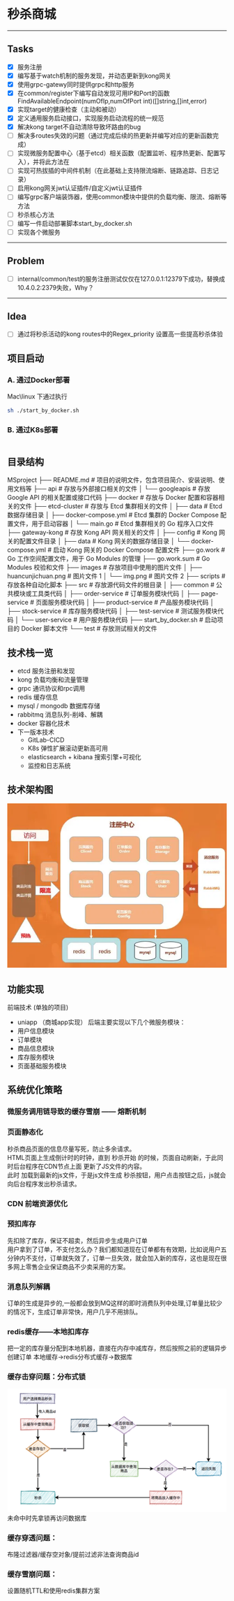 # 秒杀商城
----
Tasks
----
-[x]  服务注册 </br>
-[x]  编写基于watch机制的服务发现，并动态更新到kong网关 </br>
-[x]  使用grpc-gatewy同时提供grpc和http服务 </br>
-[x]  在common/register下编写自动发现可用IP和Port的函数FindAvailableEndpoint(numOfIp,numOfPort int)([]string,[]int,error)
-[x]  实现target的健康检查（主动和被动）
-[x]  定义通用服务启动接口，实现服务启动流程的统一规范
- [x] 解决kong target不自动清除导致坏路由的bug 
- [ ] 解决多routes失效的问题（通过完成后续的热更新并编写对应的更新函数完成）
- [ ] 实现微服务配置中心（基于etcd）相关函数（配置监听、程序热更新、配置写入），并将此方法在
- [ ] 实现可热拔插的中间件机制（在此基础上支持限流熔断、链路追踪、日志记录）
-[ ]  启用kong网关jwt认证插件/自定义jwt认证插件
-[ ]  编写grpc客户端装饰器，使用common模块中提供的负载均衡、限流、熔断等方法
-[ ]  秒杀核心方法     
-[ ]  编写一件启动部署脚本start_by_docker.sh
- [ ] 实现各个微服务

----
Problem
----
-[ ] internal/common/test的服务注册测试仅仅在127.0.0.1:12379下成功，替换成10.4.0.2:2379失败，Why？ </br>
----
Idea
----
-[ ] 通过将秒杀活动的kong routes中的Regex_priority 设置高一些提高秒杀体验
## 项目启动
   ### A. 通过Docker部署
Mac\linux 下通过执行
```bash
sh ./start_by_docker.sh
```
   ### B. 通过K8s部署
```bash

```

## 目录结构

MSproject
├── README.md # 项目的说明文件，包含项目简介、安装说明、使用文档等
├── api # 存放与外部接口相关的文件
│ └── googleapis # 存放 Google API 的相关配置或接口代码
├── docker # 存放与 Docker 配置和容器相关的文件
├── etcd-cluster # 存放与 Etcd 集群相关的文件
│ ├── data # Etcd 数据存储目录
│ ├── docker-compose.yml # Etcd 集群的 Docker Compose 配置文件，用于启动容器
│ └── main.go # Etcd 集群相关的 Go 程序入口文件
├── gateway-kong # 存放 Kong API 网关相关的文件
│ ├── config # Kong 网关的配置文件目录
│ ├── data # Kong 网关的数据存储目录
│ └── docker-compose.yml # 启动 Kong 网关的 Docker Compose 配置文件
├── go.work # Go 工作空间配置文件，用于 Go Modules 的管理
├── go.work.sum # Go Modules 校验和文件
├── images # 存放项目中使用的图片文件
│ ├── huancunjichuan.png # 图片文件 1
│ └── img.png # 图片文件 2
├── scripts # 存放各种自动化脚本
├── src # 存放源代码文件的根目录
│ ├── common # 公共模块或工具类代码
│ ├── order-service # 订单服务模块代码
│ ├── page-service # 页面服务模块代码
│ ├── product-service # 产品服务模块代码
│ ├── stock-service # 库存服务模块代码
│ ├── test-service # 测试服务模块代码
│ └── user-service # 用户服务模块代码
├── start_by_docker.sh # 启动项目的 Docker 脚本文件
└── test # 存放测试相关的文件
   
## 技术栈一览
 - etcd 服务注册和发现
 - kong 负载均衡和流量管理
 - grpc 通讯协议和rpc调用
 - redis 缓存信息
 - mysql / mongodb 数据库存储
 - rabbitmq 消息队列-削峰、解耦
 - docker 容器化技术
 - 下一版本技术
   - GitLab-CICD
   - K8s 弹性扩展滚动更新高可用
   - elasticsearch + kibana 搜索引擎+可视化
   - 监控和日志系统
## 技术架构图
![img.png](images/img.png)

## 功能实现
前端技术 (单独的项目)
  - uniapp （商城app实现）
后端主要实现以下几个微服务模块：
  - 用户信息模块
  - 订单模块
  - 商品信息模块
  - 库存服务模块
  - 页面基础服务模块

## 系统优化策略
### 微服务调用链导致的缓存雪崩 —— 熔断机制


### 页面静态化
秒杀商品页面的信息尽量写死，防止多余请求。\
HTML页面上生成倒计时的时钟，直到 秒杀开始 的时候，页面自动刷新，于此同时后台程序在CDN节点上面 更新了JS文件的内容。\
此时 加载到最新的js文件，于是js文件生成 秒杀按钮，用户点击按钮之后，js就会向后台程序发出秒杀请求。
### CDN 前端资源优化

### 预扣库存
先扣除了库存，保证不超卖，然后异步生成用户订单 \
用户拿到了订单，不支付怎么办？我们都知道现在订单都有有效期，比如说用户五分钟内不支付，订单就失效了，订单一旦失效，就会加入新的库存，这也是现在很多网上零售企业保证商品不少卖采用的方案。
### 消息队列解耦
订单的生成是异步的,一般都会放到MQ这样的即时消费队列中处理,订单量比较少的情况下，生成订单非常快，用户几乎不用排队。

### redis缓存——本地扣库存
把一定的库存量分配到本地机器，直接在内存中减库存，然后按照之前的逻辑异步创建订单
本地缓存->redis分布式缓存->数据库

### 缓存击穿问题：分布式锁
![img.png](images/huancunjichuan.png)
未命中时先拿锁再访问数据库
### 缓存穿透问题：
布隆过滤器/缓存空对象/提前过滤非法查询商品id 
### 缓存雪崩问题：
设置随机TTL和使用redis集群方案